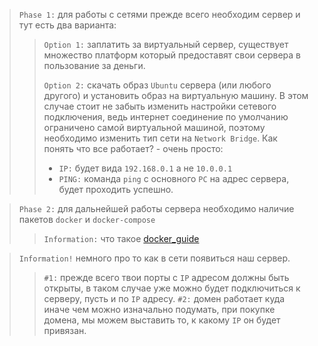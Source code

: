 > `Phase 1:` для работы с сетями прежде всего необходим сервер и тут есть два варианта:
>   > `Option 1:` заплатить за виртуальный сервер, существует множество платформ который предоставят свои сервера в пользование за деньги.
>   > 
>   > `Option 2:` скачать образ `Ubuntu` сервера (или любого другого) и установить образ на виртуальную машину. В этом случае стоит не забыть изменить настройки сетевого подключения, ведь интернет соединение по умолчанию ограничено самой виртуальной машиной, поэтому необходимо изменить тип сети на `Network Bridge`. Как понять что все работает? - очень просто:
>   >  - `IP:` будет вида `192.168.0.1` а не `10.0.0.1`
>   >  - `PING:` команда `ping` с основного `PC` на адрес сервера, будет  проходить успешно.

> `Phase 2:` для дальнейшей работы сервера необходимо наличие пакетов `docker` и `docker-compose`
>  > `Information:` что такое [docker_guide](docker_guide.md)

> `Information!` немного про то как в сети появиться наш сервер.
> > `#1:` прежде всего твои порты с `IP` адресом должны быть открыты, в таком случае уже можно будет подключиться к серверу, пусть и по `IP` адресу.
> > `#2:` домен работает куда иначе чем можно изначально подумать, при покупке домена, мы можем выставить то, к какому `IP` он будет привязан.